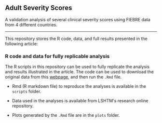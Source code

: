 ## Adult Severity Scores 
A validation analysis of several clinical severity scores using FIEBRE data from 4 different countries. 

--------------------------------------------------------------------------------

This repository stores the R code, data, and full results presented in the following article:

### R code and data for fully replicable analysis

The R scripts in this repository can be used to fully replicate the analysis and results illustrated in the article. The code can be used to download the original data from this [webpage](https://www.lshtm.ac.uk/), and then run the `.Rmd` file.

  * Rmd (R markdown file) to reproduce the analyses is available in the `scripts` folder. 

  * Data used in the analyses is available from LSHTM's research online repository. 

  * Plots generated by the `.Rmd` file are in the `plots` folder. 
  
